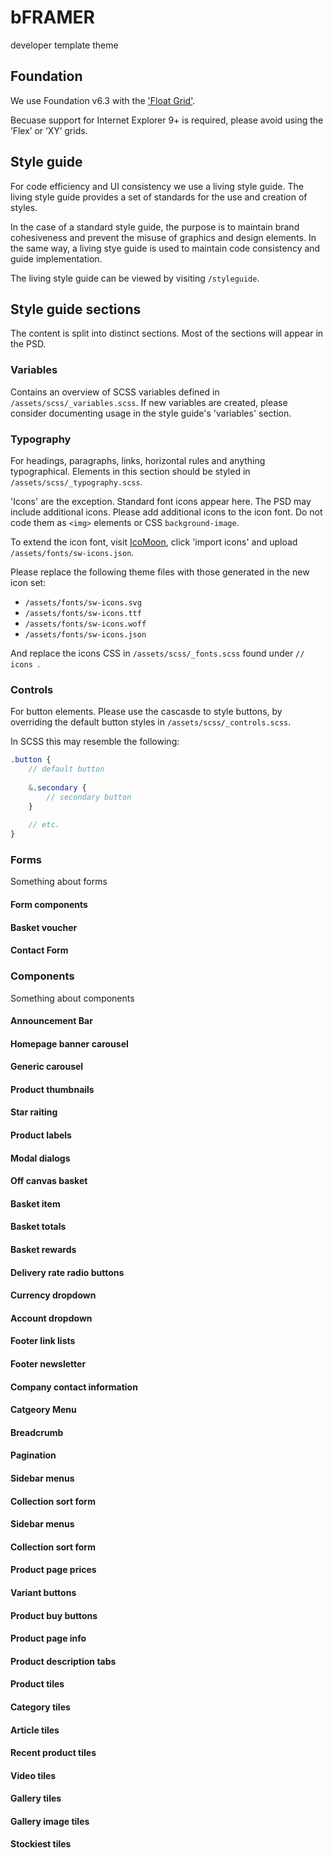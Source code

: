# bFRAMER
developer template theme

## Foundation ##
We use Foundation v6.3 with the ['Float Grid'](https://foundation.zurb.com/sites/docs/grid.html).

Becuase support for Internet Explorer 9+ is required, please avoid using the ’Flex’ or ‘XY’ grids.

## Style guide ##
For code efficiency and UI consistency we use a living style guide. The living style guide provides a set of standards for the use and creation of styles.

In the case of a standard style guide, the purpose is to maintain brand cohesiveness and prevent the misuse of graphics and design elements. In the same way, a living stye guide is used to maintain code consistency and guide implementation.

The living style guide can be viewed by visiting `/styleguide`.

## Style guide sections ##
The content is split into distinct sections. Most of the sections will appear in the PSD.  

### Variables ###
Contains an overview of SCSS variables defined in `/assets/scss/_variables.scss`.
If new variables are created, please consider documenting usage in the style guide's 'variables' section.

### Typography ###
For headings, paragraphs, links, horizontal rules and anything typographical. Elements in this section should be styled in `/assets/scss/_typography.scss`.

'Icons' are the exception. 
Standard font icons appear here. The PSD may include additional icons. Please add additional icons to the icon font. Do not code them as `<img>` elements or CSS `background-image`.

To extend the icon font, visit [IcoMoon](https://icomoon.io/app/), click 'import icons' and upload `/assets/fonts/sw-icons.json`.

Please replace the following theme files with those generated in the new icon set:
* `/assets/fonts/sw-icons.svg`
* `/assets/fonts/sw-icons.ttf`
* `/assets/fonts/sw-icons.woff`
* `/assets/fonts/sw-icons.json`

And replace the icons CSS in `/assets/scss/_fonts.scss` found under `// icons `.

### Controls ###
For button elements. Please use the cascasde to style buttons, by overriding the default button styles in `/assets/scss/_controls.scss`.

In SCSS this may resemble the following:
```scss
.button {
    // default button
    
    &.secondary {
        // secondary button
    }
    
    // etc.
}
```

### Forms ###
Something about forms

#### Form components ####

#### Basket voucher ####

#### Contact Form ####


### Components ###
Something about components

#### Announcement Bar ####

#### Homepage banner carousel ####

#### Generic carousel ####

#### Product thumbnails ####

#### Star raiting ####

#### Product labels ####

#### Modal dialogs ####

#### Off canvas basket ####

#### Basket item ####

#### Basket totals ####

#### Basket rewards ####

#### Delivery rate radio buttons ####

#### Currency dropdown ####

#### Account dropdown ####

#### Footer link lists ####

#### Footer newsletter ####

#### Company contact information ####

#### Catgeory Menu ####

#### Breadcrumb ####

#### Pagination ####

#### Sidebar menus ####

#### Collection sort form ####

#### Sidebar menus ####

#### Collection sort form ####

#### Product page prices ####

#### Variant buttons ####

#### Product buy buttons ####

#### Product page info ####

#### Product description tabs ####

#### Product tiles ####

#### Category tiles ####

#### Article tiles ####

#### Recent product tiles ####

#### Video tiles ####

#### Gallery tiles ####

#### Gallery image tiles ####

#### Stockiest tiles ####









